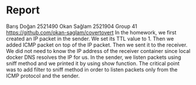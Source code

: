 # Report
Barış Doğan 2521490
Okan Sağlam 2521904
Group 41
https://github.com/okan-saglam/covertovert
In the homework, we first created an IP packet in the sender. We set its TTL value to 1. Then we added ICMP packet on top of the IP packet. Then we sent it to the receiver. We did not need to know the IP address of the receiver container since local docker DNS resolves the IP for us. In the sender, we listen packets using sniff method and we printed it by using show function. The critical point was to add filter to sniff method in order to listen packets only from the ICMP protocol and the sender. 
